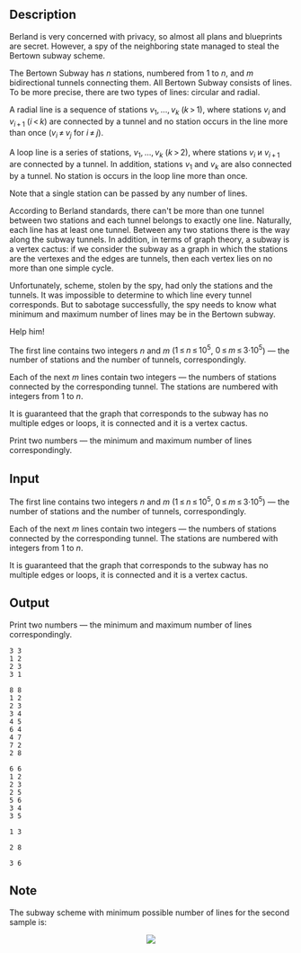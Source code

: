 ## Description

<div><p>Berland is very concerned with privacy, so almost all plans and blueprints are secret. However, a spy of the neighboring state managed to steal the Bertown subway scheme.</p><p>The Bertown Subway has <span class="tex-span"><i>n</i></span> stations, numbered from <span class="tex-span">1</span> to <span class="tex-span"><i>n</i></span>, and <span class="tex-span"><i>m</i></span> bidirectional tunnels connecting them. All Bertown Subway consists of lines. To be more precise, there are two types of lines: circular and radial.</p><p>A <span class="tex-font-style-it">radial line</span> is a sequence of stations <span class="tex-span"><i>v</i><sub class="lower-index">1</sub>, ..., <i>v</i><sub class="lower-index"><i>k</i></sub></span> <span class="tex-span">(<i>k</i> &gt; 1)</span>, where stations <span class="tex-span"><i>v</i><sub class="lower-index"><i>i</i></sub></span> and <span class="tex-span"><i>v</i><sub class="lower-index"><i>i</i> + 1</sub></span> <span class="tex-span">(<i>i</i> &lt; <i>k</i>)</span> are connected by a tunnel and no station occurs in the line more than once (<span class="tex-span"><i>v</i><sub class="lower-index"><i>i</i></sub> ≠ <i>v</i><sub class="lower-index"><i>j</i></sub></span> for <span class="tex-span"><i>i</i> ≠ <i>j</i></span>).</p><p>A <span class="tex-font-style-it">loop line</span> is a series of stations, <span class="tex-span"><i>v</i><sub class="lower-index">1</sub>, ..., <i>v</i><sub class="lower-index"><i>k</i></sub></span> <span class="tex-span">(<i>k</i> &gt; 2)</span>, where stations <span class="tex-span"><i>v</i><sub class="lower-index"><i>i</i></sub></span> и <span class="tex-span"><i>v</i><sub class="lower-index"><i>i</i> + 1</sub></span> are connected by a tunnel. In addition, stations <span class="tex-span"><i>v</i><sub class="lower-index">1</sub></span> and <span class="tex-span"><i>v</i><sub class="lower-index"><i>k</i></sub></span> are also connected by a tunnel. No station is occurs in the loop line more than once.</p><p>Note that a single station can be passed by any number of lines.</p><p>According to Berland standards, there can't be more than one tunnel between two stations and each tunnel belongs to exactly one line. Naturally, each line has at least one tunnel. Between any two stations there is the way along the subway tunnels. In addition, in terms of graph theory, a subway is a vertex cactus: if we consider the subway as a graph in which the stations are the vertexes and the edges are tunnels, then each vertex lies on no more than one simple cycle.</p><p>Unfortunately, scheme, stolen by the spy, had only the stations and the tunnels. It was impossible to determine to which line every tunnel corresponds. But to sabotage successfully, the spy needs to know what minimum and maximum number of lines may be in the Bertown subway.</p><p>Help him!</p></div><div class="input-specification"><p>The first line contains two integers <span class="tex-span"><i>n</i></span> and <span class="tex-span"><i>m</i></span> (<span class="tex-span">1 ≤ <i>n</i> ≤ 10<sup class="upper-index">5</sup></span>, <span class="tex-span">0 ≤ <i>m</i> ≤ 3·10<sup class="upper-index">5</sup></span>) — the number of stations and the number of tunnels, correspondingly.</p><p>Each of the next <span class="tex-span"><i>m</i></span> lines contain two integers — the numbers of stations connected by the corresponding tunnel. The stations are numbered with integers from <span class="tex-span">1</span> to <span class="tex-span"><i>n</i></span>.</p><p>It is guaranteed that the graph that corresponds to the subway has no multiple edges or loops, it is connected and it is a vertex cactus.</p></div><div class="output-specification"><p>Print two numbers — the minimum and maximum number of lines correspondingly.</p></div>

## Input

<p>The first line contains two integers <span class="tex-span"><i>n</i></span> and <span class="tex-span"><i>m</i></span> (<span class="tex-span">1 ≤ <i>n</i> ≤ 10<sup class="upper-index">5</sup></span>, <span class="tex-span">0 ≤ <i>m</i> ≤ 3·10<sup class="upper-index">5</sup></span>) — the number of stations and the number of tunnels, correspondingly.</p><p>Each of the next <span class="tex-span"><i>m</i></span> lines contain two integers — the numbers of stations connected by the corresponding tunnel. The stations are numbered with integers from <span class="tex-span">1</span> to <span class="tex-span"><i>n</i></span>.</p><p>It is guaranteed that the graph that corresponds to the subway has no multiple edges or loops, it is connected and it is a vertex cactus.</p>

## Output

<p>Print two numbers — the minimum and maximum number of lines correspondingly.</p>





```input1
3 3
1 2
2 3
3 1

```




```input2
8 8
1 2
2 3
3 4
4 5
6 4
4 7
7 2
2 8

```




```input3
6 6
1 2
2 3
2 5
5 6
3 4
3 5

```




```output1
1 3

```




```output2
2 8

```




```output3
3 6

```



## Note

<p>The subway scheme with minimum possible number of lines for the second sample is: </p><center> <img class="tex-graphics" src="file://Vuq8fg4K.png" style="max-width: 100.0%;max-height: 100.0%;"> </center>
